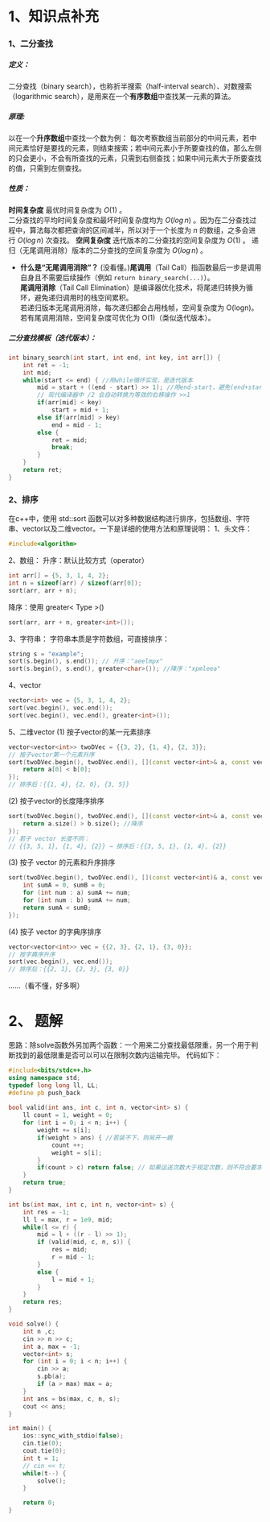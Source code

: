 # 1、知识点补充
### 1、二分查找
##### 定义：
二分查找（binary search），也称折半搜索（half-interval search）、对数搜索（logarithmic search），是用来在一个**有序数组**中查找某一元素的算法。
##### 原理:
以在一个**升序数组**中查找一个数为例：
每次考察数组当前部分的中间元素，若中间元素恰好是要找的元素，则结束搜索；若中间元素小于所要查找的值，那么左侧的只会更小，不会有所查找的元素，只需到右侧查找；如果中间元素大于所要查找的值，只需到左侧查找。
##### 性质：
**时间复杂度**
最优时间复杂度为 $O(1)$ 。  
二分查找的平均时间复杂度和最坏时间复杂度均为 $O(log \, n)$ 。因为在二分查找过程中，算法每次都把查询的区间减半，所以对于一个长度为 $n$ 的数组，之多会进行 $O(log \, n)$ 次查找。
**空间复杂度**
迭代版本的二分查找的空间复杂度为 $O(1)$ 。
递归（无尾调用消除）版本的二分查找的空间复杂度为 $O(log \, n)$ 。
- ​**什么是“无尾调用消除”？**  (没看懂。)
    ​**尾调用**​（Tail Call）指函数最后一步是调用自身且不需要后续操作（例如 `return binary_search(...)`）。  
    ​**尾调用消除**​（Tail Call Elimination）是编译器优化技术，将尾递归转换为循环，避免递归调用时的栈空间累积。  
    若递归版本无尾调用消除，每次递归都会占用栈帧，空间复杂度为 O(logn)。若有尾调用消除，空间复杂度可优化为 O(1)（类似迭代版本）。

##### 二分查找模板（迭代版本）：
```c++
int binary_search(int start, int end, int key, int arr[]) {
    int ret = -1;
    int mid;
    while(start <= end) { //用while循环实现，是迭代版本
        mid = start + ((end - start) >> 1); //用end-start，避免(end+start)/2可能会造成的溢出
        // 现代编译器中 /2 会自动转换为等效的右移操作 >>1
        if(arr[mid] < key)
            start = mid + 1;
        else if(arr[mid] > key)
            end = mid - 1;
        else {
            ret = mid;
            break;
        }
    }
    return ret;
}
```

### 2、排序
在c++中，使用 std::sort 函数可以对多种数据结构进行排序，包括数组、字符串、vector以及二维vector。一下是详细的使用方法和原理说明：
1、头文件：
```c++
#include<algorithm>
```
2、数组：
升序：默认比较方式（operator）
```c++
int arr[] = {5, 3, 1, 4, 2};
int n = sizeof(arr) / sizeof(arr[0]);
sort(arr, arr + n);
```
降序：使用 greater< Type >()
```c++
sort(arr, arr + n, greater<int>());
```
3、字符串：
字符串本质是字符数组，可直接排序：
```c++
string s = "example";
sort(s.begin(), s.end()); // 升序："aeelmpx"
sort(s.begin(), s.end(), greater<char>()); //降序："xpmleea"
```
4、vector
```c++
vector<int> vec = {5, 3, 1, 4, 2};
sort(vec.begin(), vec.end());
sort(vec.begin(), vec.end(), greater<int>());
```
5、二维vector
(1) 按子vector的某一元素排序
```c++
vector<vector<int>> twoDVec = {{3, 2}, {1, 4}, {2, 3}};
// 按子vector第一个元素升序
sort(twoDVec.begin(), twoDVec.end(), [](const vector<int>& a, const vector<int>& b) {
    return a[0] < b[0];
});
// 排序后：{{1, 4}, {2, 0}, {3, 5}}
```
(2) 按子vector的长度降序排序
```c++
sort(twoDVec.begin(), twoDVec.end(), [](const vector<int>& a, const vector<int>& b) {
    return a.size() > b.size(); //降序
});
// 若子 vector 长度不同：
// {{3, 5, 1}, {1, 4}, {2}} → 排序后：{{3, 5, 1}, {1, 4}, {2}}
```
(3) 按子 vector 的元素和升序排序
```c++
sort(twoDVec.begin(), twoDVec.end(), [](const vector<int)& a, const vectro<int>& b) {
    int sumA = 0, sumB = 0;
    for (int num : a) sumA += num;
    for (int num : b) sumA += num;
    return sumA < sumB;
});
```
(4) 按子 vector 的字典序排序
 ```c++
 vector<vector<int>> vec = {{2, 3}, {2, 1}, {3, 0}};
 // 按字典序升序
 sort(vec.begin(), vec.end());
 // 排序后：{{2, 1}, {2, 3}, {3, 0}}
```
……（看不懂，好多啊）

# 2、 题解
思路：除solve函数外另加两个函数：一个用来二分查找最低限重，另一个用于判断找到的最低限重是否可以可以在限制次数内运输完毕。
代码如下：
```c++
#include<bits/stdc++.h>
using namespace std;
typedef long long ll, LL;
#define pb push_back
  
bool valid(int ans, int c, int n, vector<int> s) {
    ll count = 1, weight = 0;
    for (int i = 0; i < n; i++) {
        weight += s[i];
        if(weight > ans) { //若装不下，则另开一趟
            count ++;
            weight = s[i];
        }
        if(count > c) return false; // 如果运送次数大于规定次数，则不符合要求
    }
    return true;
}

int bs(int max, int c, int n, vector<int> s) {
    int res = -1;
    ll l = max, r = 1e9, mid;
    while(l <= r) {
        mid = l + ((r - l) >> 1);
        if (valid(mid, c, n, s)) {
            res = mid;
            r = mid - 1;
        }
        else {
            l = mid + 1;
        }
    }
    return res;
}

void solve() {
    int n ,c;
    cin >> n >> c;
    int a, max = -1;
    vector<int> s;
    for (int i = 0; i < n; i++) {
        cin >> a;
        s.pb(a);
        if (a > max) max = a;
    }
    int ans = bs(max, c, n, s);
    cout << ans;
}

int main() {
    ios::sync_with_stdio(false);
    cin.tie(0);
    cout.tie(0);
    int t = 1;
    // cin << t;
    while(t--) {
        solve();
    }

    return 0;
}
```
